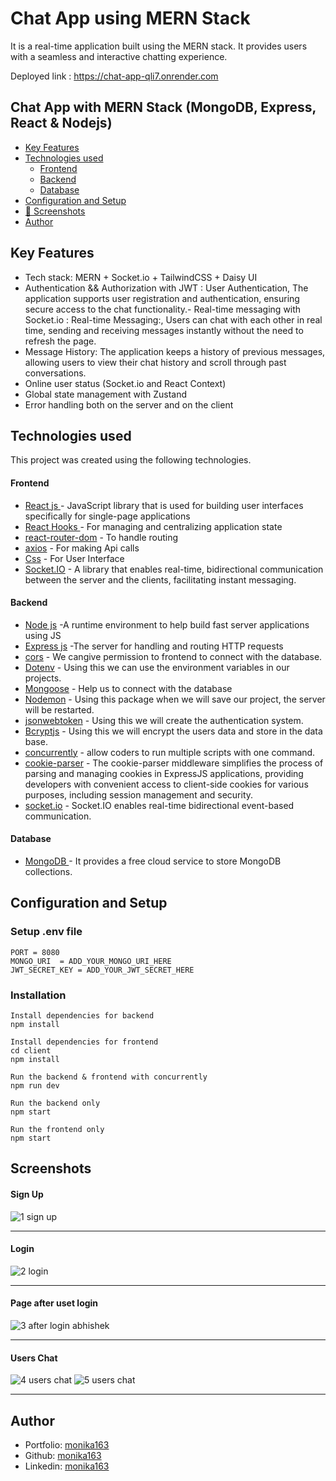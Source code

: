 # Chat App using MERN Stack

It is a real-time application built using the MERN stack. It provides users with a seamless and interactive chatting experience.

Deployed link : https://chat-app-qli7.onrender.com

## Chat App with MERN Stack (MongoDB, Express, React & Nodejs)

- [Key Features](#key-features)
- [Technologies used](#technologies-used)
  - [Frontend](#frontend)
  - [Backend](#backend)
  - [Database](#database)
- [Configuration and Setup](#configuration-and-setup)
- [📸 Screenshots](#screenshots)
- [Author](#author)

## Key Features

- Tech stack: MERN + Socket.io + TailwindCSS + Daisy UI
- Authentication && Authorization with JWT : User Authentication, The application supports user registration and authentication, ensuring secure access to the chat functionality.- Real-time messaging with Socket.io : Real-time Messaging:, Users can chat with each other in real time, sending and receiving messages instantly without the need to refresh the page.
- Message History: The application keeps a history of previous messages, allowing users to view their chat history and scroll through past conversations.
- Online user status (Socket.io and React Context)
- Global state management with Zustand
- Error handling both on the server and on the client

## Technologies used

This project was created using the following technologies.

#### Frontend

- [React js ](https://www.npmjs.com/package/react) - JavaScript library that is used for building user interfaces specifically for single-page applications
- [React Hooks ](https://reactjs.org/docs/hooks-intro.html) - For managing and centralizing application state
- [react-router-dom](https://www.npmjs.com/package/react-router-dom) - To handle routing
- [axios](https://www.npmjs.com/package/axios) - For making Api calls
- [Css](https://developer.mozilla.org/en-US/docs/Web/CSS) - For User Interface
- [Socket.IO](https://www.npmjs.com/package/socket.io-client) - A library that enables real-time, bidirectional communication between the server and the clients, facilitating instant messaging.

#### Backend

- [Node js](https://nodejs.org/en/) -A runtime environment to help build fast server applications using JS
- [Express js](https://www.npmjs.com/package/express) -The server for handling and routing HTTP requests
- [cors](https://www.npmjs.com/package/cors) - We cangive permission to frontend to connect with the database.
- [Dotenv](https://www.npmjs.com/package/dotenv) - Using this we can use the environment variables in our projects.
- [Mongoose](https://mongoosejs.com/) - Help us to connect with the database
- [Nodemon](https://www.npmjs.com/package/nodemon) - Using this package when we will save our project, the server will be restarted.
- [jsonwebtoken](https://www.npmjs.com/package/jsonwebtoken) - Using this we will create the authentication system.
- [Bcryptjs](https://www.npmjs.com/package/bcryptjs) - Using this we will encrypt the users data and store in the data base.
- [concurrently](https://www.npmjs.com/package/concurrently) - allow coders to run multiple scripts with one command.
- [cookie-parser](https://www.npmjs.com/package/cookie-parser) - The cookie-parser middleware simplifies the process of parsing and managing cookies in ExpressJS applications, providing developers with convenient access to client-side cookies for various purposes, including session management and security.
- [socket.io](https://www.npmjs.com/package/socket.io) - Socket.IO enables real-time bidirectional event-based communication.

#### Database

- [MongoDB ](https://www.mongodb.com/) - It provides a free cloud service to store MongoDB collections.

## Configuration and Setup

### Setup .env file

```shell
PORT = 8080
MONGO_URI  = ADD_YOUR_MONGO_URI_HERE
JWT_SECRET_KEY = ADD_YOUR_JWT_SECRET_HERE

```

### Installation

```shell
Install dependencies for backend
npm install

Install dependencies for frontend
cd client
npm install

Run the backend & frontend with concurrently
npm run dev

Run the backend only
npm start

Run the frontend only
npm start
```

## Screenshots

#### Sign Up

![1  sign up](https://github.com/user-attachments/assets/41e27966-f7d2-440c-915b-2f69798c064c)

---

#### Login

![2 login](https://github.com/user-attachments/assets/405485de-a662-48cf-9b99-05d0c9dcd843)

---

#### Page after uset login

![3 after login abhishek](https://github.com/user-attachments/assets/5b4cb6b3-479d-47aa-8115-6c521ae299c4)

---

#### Users Chat

![4  users chat](https://github.com/user-attachments/assets/d0c93134-6805-469f-82f7-02cdcf27044d)
![5  users chat](https://github.com/user-attachments/assets/c1daba20-fb05-456d-9695-41b5ab034750)

---

## Author

- Portfolio: [monika163](----)
- Github: [monika163](https://github.com/monika163)
- Linkedin: [monika163](https://www.linkedin.com/in/monika-dewangan-78a427149/)
